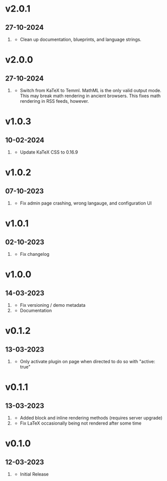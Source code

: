 # v2.0.1
## 27-10-2024
1. [](#improved)
    * Clean up documentation, blueprints, and language strings.

# v2.0.0
## 27-10-2024
1. [](#improved)
    * Switch from KaTeX to Temml. MathML is the only valid output mode. This may break math rendering in ancient browsers. This fixes math rendering in RSS feeds, however.

# v1.0.3
## 10-02-2024
1. [](#improved)
    * Update KaTeX CSS to 0.16.9

# v1.0.2
## 07-10-2023
1. [](#bugfix)
    * Fix admin page crashing, wrong langauge, and configuration UI

# v1.0.1
## 02-10-2023

1. [](#bugfix)
	* Fix changelog

# v1.0.0
## 14-03-2023

1. [](#bugfix)
	* Fix versioning / demo metadata
2. [](#improved)
	* Documentation

# v0.1.2
## 13-03-2023

1. [](#bugfix)
	* Only activate plugin on page when directed to do so with "active: true"

# v0.1.1
## 13-03-2023

1. [](#new)
	* Added block and inline rendering methods (requires server upgrade)
2. [](#bugfix)
	* Fix LaTeX occasionally being not rendered after some time

# v0.1.0
## 12-03-2023

1. [](#new)
    * Initial Release
